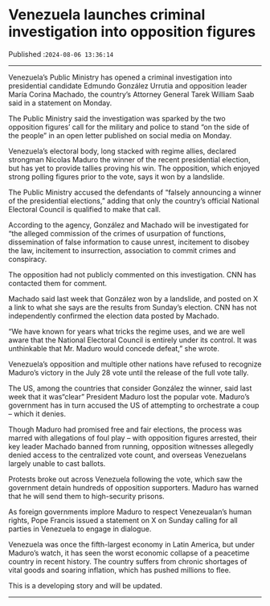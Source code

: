 # Venezuela launches criminal investigation into opposition figures

Published :`2024-08-06 13:36:14`

---

Venezuela’s Public Ministry has opened a criminal investigation into presidential candidate Edmundo González Urrutia and opposition leader María Corina Machado, the country’s Attorney General Tarek William Saab said in a statement on Monday.

The Public Ministry said the investigation was sparked by the two opposition figures’ call for the military and police to stand “on the side of the people” in an open letter published on social media on Monday.

Venezuela’s electoral body, long stacked with regime allies, declared strongman Nicolas Maduro the winner of the recent presidential election, but has yet to provide tallies proving his win. The opposition, which enjoyed strong polling figures prior to the vote, says it won by a landslide.

The Public Ministry accused the defendants of “falsely announcing a winner of the presidential elections,” adding that only the country’s official National Electoral Council is qualified to make that call.

According to the agency, González and Machado will be investigated for “the alleged commission of the crimes of usurpation of functions, dissemination of false information to cause unrest, incitement to disobey the law, incitement to insurrection, association to commit crimes and conspiracy.

The opposition had not publicly commented on this investigation. CNN has contacted them for comment.

Machado said last week that González won by a landslide, and posted on X a link to what she says are the results from Sunday’s election. CNN has not independently confirmed the election data posted by Machado.

“We have known for years what tricks the regime uses, and we are well aware that the National Electoral Council is entirely under its control. It was unthinkable that Mr. Maduro would concede defeat,” she wrote.

Venezuela’s opposition and multiple other nations have refused to recognize Maduro’s victory in the July 28 vote until the release of the full vote tally.

The US, among the countries that consider González the winner, said last week that it was“clear” President Maduro lost the popular vote. Maduro’s government has in turn accused the US of attempting to orchestrate a coup – which it denies.

Though Maduro had promised free and fair elections, the process was marred with allegations of foul play – with opposition figures arrested, their key leader Machado banned from running, opposition witnesses allegedly denied access to the centralized vote count, and overseas Venezuelans largely unable to cast ballots.

Protests broke out across Venezuela following the vote, which saw the government detain hundreds of opposition supporters. Maduro has warned that he will send them to high-security prisons.

As foreign governments implore Maduro to respect Venezeualan’s human rights, Pope Francis issued a statement on X on Sunday calling for all parties in Venezuela to engage in dialogue.

Venezuela was once the fifth-largest economy in Latin America, but under Maduro’s watch, it has seen the worst economic collapse of a peacetime country in recent history. The country suffers from chronic shortages of vital goods and soaring inflation, which has pushed millions to flee.

This is a developing story and will be updated.

---

